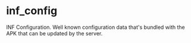 # inf_config
INF Configuration. Well known configuration data that's bundled with the APK that can be updated by the server.
